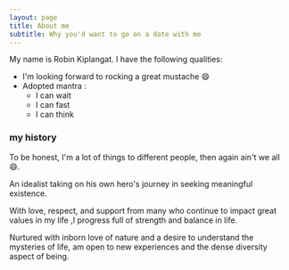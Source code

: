 ```yaml
---
layout: page
title: About me
subtitle: Why you'd want to go on a date with me
---
```


My name is Robin Kiplangat. I have the following qualities:

- I'm looking forward to rocking a great mustache 😄
- Adopted mantra :
    -   I can wait
    -   I can fast
    -   I can think

### my history

To be honest, I'm a lot of things to different people, then again ain't we all 😄.

An idealist taking on his own hero's journey in seeking meaningful existence.

With love, respect, and support from many who continue to impact great values in my life ,I progress full of strength and balance in life.

Nurtured with inborn love of nature and a desire to understand the mysteries of life, am open to new experiences and the dense diversity aspect of being.
